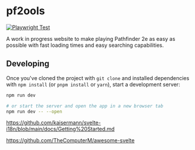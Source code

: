 # pf2ools

[![Playwright Test](https://github.com/MrVauxs/pf2ools/actions/workflows/test-web.yml/badge.svg?branch=master)](https://github.com/MrVauxs/pf2ools/actions/workflows/test-web.yml)

A work in progress website to make playing Pathfinder 2e as easy as possible with fast loading times and easy searching capabilities.

## Developing

Once you've cloned the project with `git clone` and installed dependencies with `npm install` (or `pnpm install` or `yarn`), start a development server:

```bash
npm run dev

# or start the server and open the app in a new browser tab
npm run dev -- --open
```

https://github.com/kaisermann/svelte-i18n/blob/main/docs/Getting%20Started.md

https://github.com/TheComputerM/awesome-svelte
